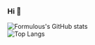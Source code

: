 ### Hi 👋

![Formulous's GitHub stats](https://github-readme-stats.vercel.app/api?username=formulous&show_icons=true&theme=synthwave)
<br/>
![Top Langs](https://github-readme-stats.vercel.app/api/top-langs/?username=formulous&layout=compact&theme=synthwave)
<!---
formulous/formulous is a ✨ special ✨ repository because its `README.md` (this file) appears on your GitHub profile.
You can click the Preview link to take a look at your changes.
--->
